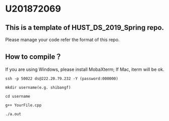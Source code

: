 # U201872069
## This is a template of HUST_DS_2019_Spring repo.
Please manage your code refer the format of this repo.

## How to compile？
If you are using Windows, please install MobaXterm;
If Mac, iterm will be ok.  
```
ssh -p 50022 ds@222.20.79.232 -Y (password:000000)

mkdir username(e.g. shibangf)

cd username 

g++ YourFile.cpp

./a.out
```
